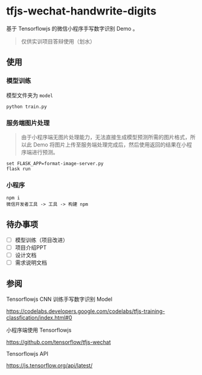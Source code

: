 # tfjs-wechat-handwrite-digits

基于 Tensorflowjs 的微信小程序手写数字识别 Demo 。

> 仅供实训项目答辩使用（划水）

## 使用

### 模型训练

模型文件夹为 `model`

```
python train.py
```

### 服务端图片处理

>由于小程序端无图片处理能力，无法直接生成模型预测所需的图片格式，所以此 Demo 将图片上传至服务端处理完成后，然后使用返回的结果在小程序端进行预测。

```
set FLASK_APP=format-image-server.py
flask run
```

### 小程序

```
npm i
微信开发者工具 -> 工具 -> 构建 npm
```

## 待办事项

+ [ ] 模型训练（项目改进）
+ [ ] 项目介绍PPT
+ [ ] 设计文档
+ [ ] 需求说明文档

## 参阅

Tensorflowjs CNN 训练手写数字识别 Model

https://codelabs.developers.google.com/codelabs/tfjs-training-classfication/index.html#0

小程序端使用 Tensorflowjs

https://github.com/tensorflow/tfjs-wechat

Tensorflowjs API

https://js.tensorflow.org/api/latest/

